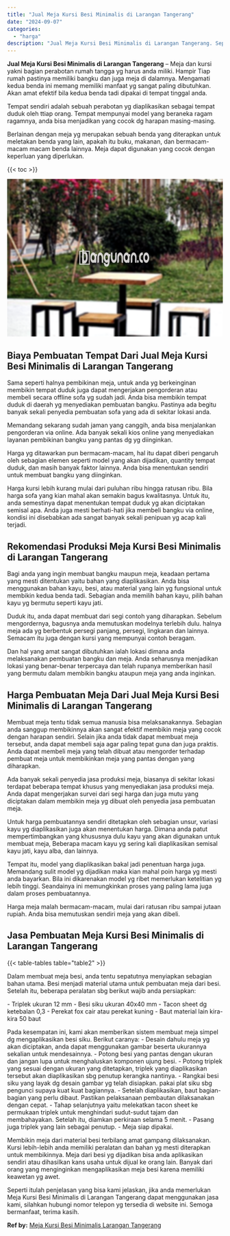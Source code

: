 ```yaml
---
title: "Jual Meja Kursi Besi Minimalis di Larangan Tangerang"
date: "2024-09-07"
categories: 
  - "harga"
description: "Jual Meja Kursi Besi Minimalis di Larangan Tangerang. Seperti itulah penjelasan yang bisa kami jelaskan, jika anda memerlukan Meja Kursi Besi Minimalis di La..."
---
```


**Jual Meja Kursi Besi Minimalis di Larangan Tangerang** – Meja dan kursi yakni bagian perabotan rumah tangga yg harus anda miliki. Hampir Tiap rumah pastinya memiliki bangku dan juga meja di dalamnya. Mengamati kedua benda ini memang memiliki manfaat yg sangat paling dibutuhkan. Akan amat efektif bila kedua benda tadi dipakai di tempat tinggal anda.

Tempat sendiri adalah sebuah perabotan yg diaplikasikan sebagai tempat duduk oleh ttiap orang. Tempat mempunyai model yang beraneka ragam ragamnya, anda bisa menjadikan yang cocok dg harapan masing-masing.

Berlainan dengan meja yg merupakan sebuah benda yang diterapkan untuk meletakan benda yang lain, apakah itu buku, makanan, dan bermacam-macam macam benda lainnya. Meja dapat digunakan yang cocok dengan keperluan yang diperlukan.

{{< toc >}}

![Jual Meja Kursi Besi Minimalis di Larangan Tangerang](/images/jual-meja-besi-murah13.png)

## Biaya Pembuatan Tempat Dari Jual Meja Kursi Besi Minimalis di Larangan Tangerang

Sama seperti halnya pembikinan meja, untuk anda yg berkeinginan membikin tempat duduk juga dapat mengerjakan pengorderan atau membeli secara offline sofa yg sudah jadi. Anda bisa membikin tempat duduk di daerah yg menyediakan pembuatan bangku. Pastinya ada begitu banyak sekali penyedia pembuatan sofa yang ada di sekitar lokasi anda.

Memandang sekarang sudah jaman yang canggih, anda bisa menjalankan pengorderan via online. Ada banyak sekali kios online yang menyediakan layanan pembikinan bangku yang pantas dg yg diinginkan.

Harga yg ditawarkan pun bermacam-macam, hal itu dapat diberi pengaruh oleh sebagian elemen seperti model yang akan dijadikan, quantity tempat duduk, dan masih banyak faktor lainnya. Anda bisa menentukan sendiri untuk membuat bangku yang diinginkan.

Harga kursi lebih kurang mulai dari puluhan ribu hingga ratusan ribu. Bila harga sofa yang kian mahal akan semakin bagus kwalitasnya. Untuk itu, anda semestinya dapat menentukan tempat duduk yg akan diciptakan semisal apa. Anda juga mesti berhati-hati jika membeli bangku via online, kondisi ini disebabkan ada sangat banyak sekali penipuan yg acap kali terjadi.

## Rekomendasi Produksi Meja Kursi Besi Minimalis di Larangan Tangerang

Bagi anda yang ingin membuat bangku maupun meja, keadaan pertama yang mesti ditentukan yaitu bahan yang diaplikasikan. Anda bisa menggunakan bahan kayu, besi, atau material yang lain yg fungsional untuk membikin kedua benda tadi. Sebagian anda memilih bahan kayu, pilih bahan kayu yg bermutu seperti kayu jati.

Duduk itu, anda dapat membuat dari segi contoh yang diharapkan. Sebelum mengordernya, bagusnya anda memutuskan modelnya terlebih dulu. halnya meja ada yg berbentuk persegi panjang, persegi, lingkaran dan lainnya. Semacam itu juga dengan kursi yang mempunyai contoh beragam.

Dan hal yang amat sangat dibutuhkan ialah lokasi dimana anda melaksanakan pembuatan bangku dan meja. Anda seharusnya menjadikan lokasi yang benar-benar terpercaya dan telah rupanya memberikan hasil yang bermutu dalam membikin bangku ataupun meja yang anda inginkan.

## Harga Pembuatan Meja Dari Jual Meja Kursi Besi Minimalis di Larangan Tangerang

Membuat meja tentu tidak semua manusia bisa melaksanakannya. Sebagian anda sanggup membikinnya akan sangat efektif membikin meja yang cocok dengan harapan sendiri. Selain jika anda tidak dapat membuat meja tersebut, anda dapat membeli saja agar paling tepat guna dan juga praktis. Anda dapat membeli meja yang telah dibuat atau mengorder terhadap pembuat meja untuk membikinkan meja yang pantas dengan yang diharapkan.

Ada banyak sekali penyedia jasa produksi meja, biasanya di sekitar lokasi terdapat beberapa tempat khusus yang menyediakan jasa produksi meja. Anda dapat mengerjakan survei dari segi harga dan juga mutu yang diciptakan dalam membikin meja yg dibuat oleh penyedia jasa pembuatan meja.

Untuk harga pembuatannya sendiri ditetapkan oleh sebagian unsur, variasi kayu yg diaplikasikan juga akan menentukan harga. Dimana anda patut mempertimbangkan yang khususnya dulu kayu yang akan digunakan untuk membuat meja, Beberapa macam kayu yg sering kali diaplikasikan semisal kayu jati, kayu alba, dan lainnya.

Tempat itu, model yang diaplikasikan bakal jadi penentuan harga juga. Memandang sulit model yg dijadikan maka kian mahal poin harga yg mesti anda bayarkan. Bila ini dikarenakan model yg ribet memerlukan ketelitian yg lebih tinggi. Seandainya ini memungkinkan proses yang paling lama juga dalam proses pembuatannya.

Harga meja malah bermacam-macam, mulai dari ratusan ribu sampai jutaan rupiah. Anda bisa memutuskan sendiri meja yang akan dibeli.

## Jasa Pembuatan Meja Kursi Besi Minimalis di Larangan Tangerang

{{< table-tables table="table2" >}}

Dalam membuat meja besi, anda tentu sepatutnya menyiapkan sebagian bahan utama. Besi menjadi material utama untuk pembuatan meja dari besi. Setelah itu, beberapa peralatan sbg berikut wajib anda persiapkan:

\- Triplek ukuran 12 mm - Besi siku ukuran 40x40 mm - Tacon sheet dg ketebalan 0,3 - Perekat fox cair atau perekat kuning - Baut material lain kira-kira 50 baut

Pada kesempatan ini, kami akan memberikan sistem membuat meja simpel dg mengaplikasikan besi siku. Berikut caranya: - Desain dahulu meja yg akan diciptakan, anda dapat menggunakan gambar beserta ukurannya sekalian untuk mendesainnya. - Potong besi yang pantas dengan ukuran dan jangan lupa untuk menghaluskan komponen ujung besi. - Potong triplek yang sesuai dengan ukuran yang ditetapkan, triplek yang diaplikasikan tersebut akan diaplikasikan sbg penutup kerangka nantinya. - Rangkai besi siku yang layak dg desain gambar yg telah disiapkan. pakai plat siku sbg pengunci supaya kuat kuat bagiannya. - Setelah diaplikasikan, baut bagian-bagian yang perlu dibaut. Pastikan pelaksanaan pembautan dilaksanakan dengan cepat. - Tahap selanjutnya yaitu melekatkan tacon sheet ke permukaan triplek untuk menghindari sudut-sudut tajam dan membahayakan. Setelah itu, diamkan perkiraan selama 5 menit. - Pasang juga triplek yang lain sebagai penutup. - Meja siap dipakai.

Membikin meja dari material besi terbilang amat gampang dilaksanakan. Kursi lebih-lebih anda memiliki peralatan dan bahan yg mesti diterapkan untuk membikinnya. Meja dari besi yg dijadikan bisa anda aplikasikan sendiri atau dihasilkan kans usaha untuk dijual ke orang lain. Banyak dari orang yang menginginkan mengaplikasikan meja besi karena memiliki keawetan yg awet.

Seperti itulah penjelasan yang bisa kami jelaskan, jika anda memerlukan Meja Kursi Besi Minimalis di Larangan Tangerang dapat menggunakan jasa kami, silahkan hubungi nomor telepon yg tersedia di website ini. Semoga bermanfaat, terima kasih.

**Ref by:** [Meja Kursi Besi Minimalis Larangan Tangerang](https://id.wikipedia.org/wiki/Meja)
